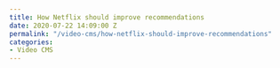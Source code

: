 ```yaml
---
title: How Netflix should improve recommendations
date: 2020-07-22 14:09:00 Z
permalink: "/video-cms/how-netflix-should-improve-recommendations"
categories:
- Video CMS
---
```


